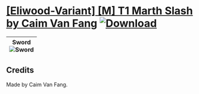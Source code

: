 # [\[Eliwood-Variant\] \[M\] T1 Marth Slash by Caim Van Fang](https://git.io/JisMa) [![Download](https://img.shields.io/badge/Download--red?style=social&logo=github)](https://git.io/Jisy9)

| <b>Sword</b><br/><img alt="Sword" src="https://git.io/JisX9"/> |
| :---: |

## Credits

Made by Caim Van Fang.

